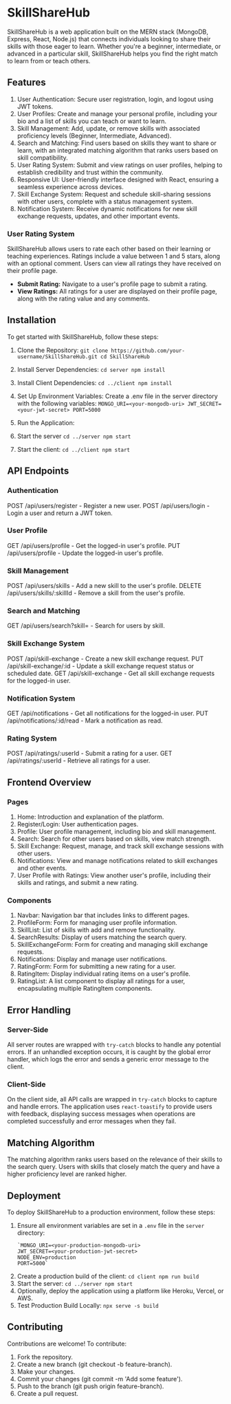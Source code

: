 # SkillShareHub
SkillShareHub is a web application built on the MERN stack (MongoDB, Express, React, Node.js) that connects individuals looking to share their skills with those eager to learn. Whether you're a beginner, intermediate, or advanced in a particular skill, SkillShareHub helps you find the right match to learn from or teach others.

## Features
1. User Authentication: Secure user registration, login, and logout using JWT tokens.
2. User Profiles: Create and manage your personal profile, including your bio and a list of skills you can teach or want to learn.
3. Skill Management: Add, update, or remove skills with associated proficiency levels (Beginner, Intermediate, Advanced).
4. Search and Matching: Find users based on skills they want to share or learn, with an integrated matching algorithm that ranks users based on skill compatibility.
5. User Rating System: Submit and view ratings on user profiles, helping to establish credibility and trust within the community.
6. Responsive UI: User-friendly interface designed with React, ensuring a seamless experience across devices.
7. Skill Exchange System: Request and schedule skill-sharing sessions with other users, complete with a status management system.
8. Notification System: Receive dynamic notifications for new skill exchange requests, updates, and other important events.

### User Rating System
SkillShareHub allows users to rate each other based on their learning or teaching experiences. Ratings include a value between 1 and 5 stars, along with an optional comment. Users can view all ratings they have received on their profile page.

- **Submit Rating:** Navigate to a user's profile page to submit a rating.
- **View Ratings:** All ratings for a user are displayed on their profile page, along with the rating value and any comments.

## Installation
To get started with SkillShareHub, follow these steps:

1. Clone the Repository:
`git clone https://github.com/your-username/SkillShareHub.git
cd SkillShareHub`

2. Install Server Dependencies:
`cd server
npm install`

3. Install Client Dependencies:
`cd ../client
npm install`

4. Set Up Environment Variables:
Create a .env file in the server directory with the following variables:
`MONGO_URI=<your-mongodb-uri>
JWT_SECRET=<your-jwt-secret>
PORT=5000`

5. Run the Application:
1. Start the server
`cd ../server
npm start`
2. Start the client:
`cd ../client
npm start`

## API Endpoints

### Authentication
POST /api/users/register - Register a new user.
POST /api/users/login - Login a user and return a JWT token.

### User Profile
GET /api/users/profile - Get the logged-in user's profile.
PUT /api/users/profile - Update the logged-in user's profile.

### Skill Management
POST /api/users/skills - Add a new skill to the user's profile.
DELETE /api/users/skills/:skillId - Remove a skill from the user's profile.

### Search and Matching
GET /api/users/search?skill=<skill> - Search for users by skill.

### Skill Exchange System
POST /api/skill-exchange - Create a new skill exchange request.
PUT /api/skill-exchange/:id - Update a skill exchange request status or scheduled date.
GET /api/skill-exchange - Get all skill exchange requests for the logged-in user.

### Notification System
GET /api/notifications - Get all notifications for the logged-in user.
PUT /api/notifications/:id/read - Mark a notification as read.

### Rating System
POST /api/ratings/:userId - Submit a rating for a user.
GET /api/ratings/:userId - Retrieve all ratings for a user.

## Frontend Overview

### Pages

1. Home: Introduction and explanation of the platform.
2. Register/Login: User authentication pages.
3. Profile: User profile management, including bio and skill management.
4. Search: Search for other users based on skills, view match strength.
5. Skill Exchange: Request, manage, and track skill exchange sessions with other users.
6. Notifications: View and manage notifications related to skill exchanges and other events.
7. User Profile with Ratings: View another user's profile, including their skills and ratings, and submit a new rating.

### Components

1. Navbar: Navigation bar that includes links to different pages.
2. ProfileForm: Form for managing user profile information.
3. SkillList: List of skills with add and remove functionality.
4. SearchResults: Display of users matching the search query.
5. SkillExchangeForm: Form for creating and managing skill exchange requests.
6. Notifications: Display and manage user notifications.
7. RatingForm: Form for submitting a new rating for a user.
8. RatingItem: Display individual rating items on a user's profile.
9. RatingList: A list component to display all ratings for a user, encapsulating multiple RatingItem components.

## Error Handling

### Server-Side
All server routes are wrapped with `try-catch` blocks to handle any potential errors. If an unhandled exception occurs, it is caught by the global error handler, which logs the error and sends a generic error message to the client.

### Client-Side
On the client side, all API calls are wrapped in `try-catch` blocks to capture and handle errors. The application uses `react-toastify` to provide users with feedback, displaying success messages when operations are completed successfully and error messages when they fail.

## Matching Algorithm
The matching algorithm ranks users based on the relevance of their skills to the search query. Users with skills that closely match the query and have a higher proficiency level are ranked higher.

## Deployment

To deploy SkillShareHub to a production environment, follow these steps:

1. Ensure all environment variables are set in a `.env` file in the `server` directory:
   ```env
   `MONGO_URI=<your-production-mongodb-uri>
   JWT_SECRET=<your-production-jwt-secret>
   NODE_ENV=production
   PORT=5000`
2. Create a production build of the client:
    `cd client
    npm run build`
3. Start the server:
    `cd ../server
    npm start`
4. Optionally, deploy the application using a platform like Heroku, Vercel, or AWS.
5. Test Production Build Locally:
    `npx serve -s build`

## Contributing
Contributions are welcome! To contribute:

1. Fork the repository.
2. Create a new branch (git checkout -b feature-branch).
3. Make your changes.
4. Commit your changes (git commit -m 'Add some feature').
5. Push to the branch (git push origin feature-branch).
6. Create a pull request.

